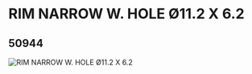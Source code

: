 # RIM NARROW W. HOLE Ø11.2 X 6.2
## 50944
![RIM NARROW W. HOLE Ø11.2 X 6.2](https://lc-www-live-s.legocdn.com/media/bricks/5/2/4246900.jpg)